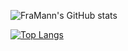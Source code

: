 ![FraMann's GitHub stats](https://github-readme-stats.vercel.app/api?username=FrancescoMandru&show_icons=true&theme=radical)

[![Top Langs](https://github-readme-stats.vercel.app/api/top-langs/?username=FrancescoMandru&layout=compact)](https://github.com/anuraghazra/github-readme-stats)

